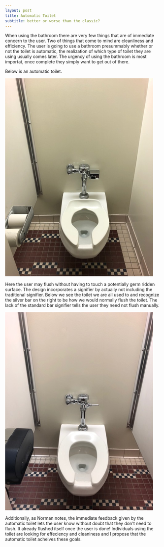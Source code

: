 ```yaml
---
layout: post
title: Automatic Toilet
subtitle: better or worse than the classic?
---
```


When using the bathroom there are very few things that are of immediate concern to the user. Two of things that come to mind are cleanliness and efficiency. The user is going to use a bathroom presummably whether or not the toilet is automatic, the realization of which type of toilet they are using usually comes later. The urgency of using the bathroom is most importat, once complete they simply want to get out of there.

Below is an automatic toilet.

![](../autotoilet2.jpg)

Here the user may flush without having to touch a potentially germ ridden surface. The design incorporates a signifier by actually not including the traditional signifier. Below we see the toilet we are all used to and recognize the silver bar on the right to be how we would normally flush the toilet. The lack of the standard bar signifier tells the user they need not flush manually. 

![](../tradtoilet2.jpg) 



Additionally, as Norman notes, the immediate feedback given by the automatic toilet lets the user know without doubt that they don't need to flush. It already flushed itself once the user is done!
Individuals using the toilet are looking for effeciency and cleaniness and I propose that the automatic toilet acheives these goals. 

